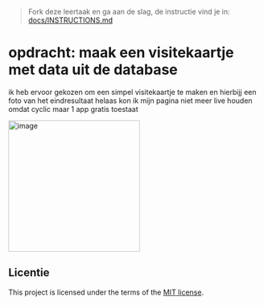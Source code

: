 > Fork deze leertaak en ga aan de slag, de instructie vind je in: [docs/INSTRUCTIONS.md](docs/INSTRUCTIONS.md)

<h1>opdracht: maak een visitekaartje met data uit de database</h1>
<p></p>ik heb ervoor gekozen om een simpel visitekaartje te maken en hierbijj een foto van het eindresultaat helaas kon ik mijn pagina niet meer live houden omdat cyclic maar 1 app gratis toestaat</p>
<img width="261" alt="image" src="https://github.com/yujing-student/your-tribe-profile-card/assets/100352887/1012488b-571e-4bb9-a2f0-96fbd9807546">


## Licentie

This project is licensed under the terms of the [MIT license](./LICENSE).

